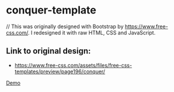 # conquer-template
// This was originally designed with Bootstrap by https://www.free-css.com/.
I redesigned it with raw HTML, CSS and JavaScript.

## Link to original design:
- https://www.free-css.com/assets/files/free-css-templates/preview/page196/conquer/
<a href="https://yunusa-sanusi.github.io/conquer-template/">
      Demo
</a>
